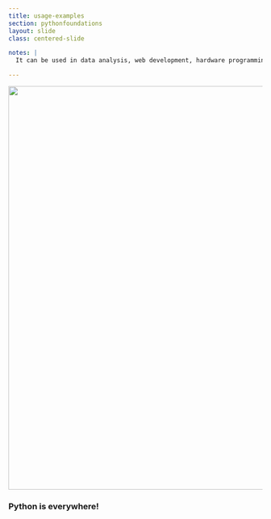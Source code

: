 ```yaml
---
title: usage-examples
section: pythonfoundations
layout: slide
class: centered-slide

notes: |
  It can be used in data analysis, web development, hardware programming, game development and a bunch of other things.

---
```


<img src="/Building-with-Python/slideshow/images/usage-examples.svg" width="800">

### Python is everywhere!
